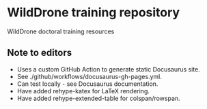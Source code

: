 # WildDrone training repository
 WildDrone doctoral training resources

## Note to editors

* Uses a custom GitHub Action to generate static Docusaurus site. 
* See ./github/workflows/docusaurus-gh-pages.yml.
* Can test locally - see Docusaurus documentation.
* Have added rehype-katex for LaTeX rendering.
* Have added rehype-extended-table for colspan/rowspan.